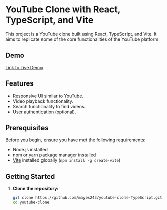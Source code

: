 # YouTube Clone with React, TypeScript, and Vite

This project is a YouTube clone built using React, TypeScript, and Vite. It aims to replicate some of the core functionalities of the YouTube platform.

## Demo

[Link to Live Demo](#) <!-- Add the link to your live demo once it's deployed -->

## Features

- Responsive UI similar to YouTube.
- Video playback functionality.
- Search functionality to find videos.
- User authentication (optional).

## Prerequisites

Before you begin, ensure you have met the following requirements:

- Node.js installed
- npm or yarn package manager installed
- [Vite](https://vitejs.dev/) installed globally (`npm install -g create-vite`)

## Getting Started

1. **Clone the repository:**

   ```bash
   git clone https://github.com/mayes243/youtube-clone-TypeScript.git
   cd youtube-clone
   ```
